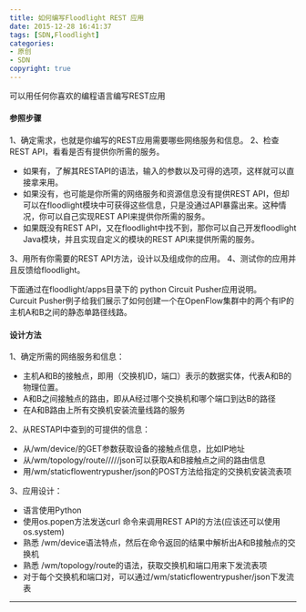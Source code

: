 ```yaml
---
title: 如何编写Floodlight REST 应用
date: 2015-12-28 16:41:37
tags: [SDN,Floodlight]
categories: 
- 原创
- SDN
copyright: true
---
```

可以用任何你喜欢的编程语言编写REST应用
#### 参照步骤
1、确定需求，也就是你编写的REST应用需要哪些网络服务和信息。
2、检查REST API，看看是否有提供你所需的服务。  
* 如果有，了解其RESTAPI的语法，输入的参数以及可得的选项，这样就可以直接拿来用。  
* 如果没有，也可能是你所需的网络服务和资源信息没有提供REST API，但却可以在floodlight模块中可获得这些信息，只是没通过API暴露出来。这种情况，你可以自己实现REST API来提供你所需的服务。  
* 如果既没有REST API，又在floodlight中找不到，那你可以自己开发floodlight Java模块，并且实现自定义的模块的REST API来提供所需的服务。

3、用所有你需要的REST API方法，设计以及组成你的应用。
4、测试你的应用并且反馈给floodlight。


下面通过在floodlight/apps目录下的 python Circuit Pusher应用说明。  
Curcuit Pusher例子给我们展示了如何创建一个在OpenFlow集群中的两个有IP的主机A和B之间的静态单路径线路。
#### 设计方法 
1、确定所需的网络服务和信息：  
* 主机A和B的接触点，即用（交换机ID，端口）表示的数据实体，代表A和B的物理位置。
* A和B之间接触点的路由，即从A经过哪个交换机和哪个端口到达B的路径
* 在A和B路由上所有交换机安装流量线路的服务

2、从RESTAPI中查到的可提供的信息：
+ 从/wm/device/的GET参数获取设备的接触点信息，比如IP地址
+ 从/wm/topology/route/<switchIdA>/<portA>/<switchIdB>/<portB>/json可以获取A和B接触点之间的路由信息
+ 用/wm/staticflowentrypusher/json的POST方法给指定的交换机安装流表项

3、应用设计：
+ 语言使用Python
+ 使用os.popen方法发送curl 命令来调用REST API的方法(应该还可以使用os.system)
+ 熟悉 /wm/device语法特点，然后在命令返回的结果中解析出A和B接触点的交换机
+ 熟悉 /wm/topology/route的语法，获取交换机和端口用来下发流表项
+ 对于每个交换机和端口对，可以通过/wm/staticflowentrypusher/json下发流表

----